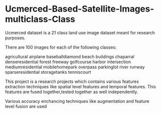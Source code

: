 # Ucmerced-Based-Satellite-Images-multiclass-Class
Ucmerced dataset is a 21 class land use image dataset meant for research purposes.

There are 100 images for each of the following classes:

agricultural
airplane
baseballdiamond
beach
buildings
chaparral
denseresidential
forest
freeway
golfcourse
harbor
intersection
mediumresidential
mobilehomepark
overpass
parkinglot
river
runway
sparseresidential
storagetanks
tenniscourt

This project is a research projects which contains various features extraction techniques like spatial level features and temporal features.
This features are fused together,tested together as well independently.

Various accuracy enchancing techniques like augmentation and feature level fusion are used

